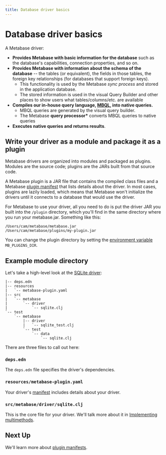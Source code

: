 ```yaml
---
title: Database driver basics
---
```


# Database driver basics

A Metabase driver:

- **Provides Metabase with basic information for the database** such as the database's capabilities, connection properties, and so on.
- **Provides Metabase with information about the schema of the database** -- the tables (or equivalent), the fields in those tables, the foreign key relationships (for databases that support foreign keys).
  - This functionality is used by the Metabase _sync process_ and stored in the application database.
  - The stored information is used in the visual Query Builder and other places to show users what tables/columns/etc. are available
- **Compiles our in-house query language, [MBQL](https://github.com/metabase/metabase/wiki/Query-Language-'98), into native queries.**
  - MBQL queries are generated by the visual query builder.
  - The Metabase **query processor\*** converts MBQL queries to native queries
- **Executes native queries and returns results**.

## Write your driver as a module and package it as a plugin

Metabase drivers are organized into modules and packaged as plugins. Modules are the source code; plugins are the JARs built from that source code.

A Metabase plugin is a JAR file that contains the compiled class files and a Metabase [plugin manifest](../plugins.md) that lists details about the driver. In most cases, plugins are lazily loaded, which means that Metabase won't initialize the drivers until it connects to a database that would use the driver.

For Metabase to use your driver, all you need to do is put the driver JAR you built into the `/plugin` directory, which you'll find in the same directory where you run your metabase.jar. Something like this:

```
/Users/cam/metabase/metabase.jar
/Users/cam/metabase/plugins/my-plugin.jar
```

You can change the plugin directory by setting the [environment variable][env-var] `MB_PLUGINS_DIR`.

## Example module directory

Let's take a high-level look at the [SQLite driver](https://github.com/metabase/metabase/tree/master/modules/drivers/sqlite):

```
|-- deps.edn
|-- resources
|   `-- metabase-plugin.yaml
|-- src
|   `-- metabase
|       `-- driver
|           `-- sqlite.clj
`-- test
    `-- metabase
        |-- driver
        |   `-- sqlite_test.clj
        `-- test
            `-- data
                `-- sqlite.clj
```

There are three files to call out here:

### `deps.edn`

The `deps.edn` file specifies the driver's dependencies.

### `resources/metabase-plugin.yaml`

Your driver's [manifest](../plugins.md#plugin-manifests) includes details about your driver.

### `src/metabase/driver/sqlite.clj`

This is the core file for your driver. We'll talk more about it in [Implementing multimethods](./multimethods.md).

## Next Up

We'll learn more about [plugin manifests](../plugins.md).

[env-var]: ../../configuring-metabase/environment-variables.md
